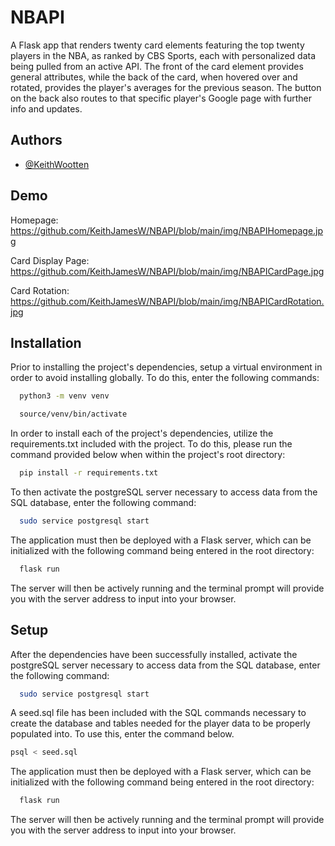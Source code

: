 
# NBAPI

A Flask app that renders twenty card elements featuring the top twenty players in the NBA, as ranked by CBS Sports, each with personalized data being pulled from an active API. The front of the card element provides general attributes, while the back of the card, when hovered over and rotated, provides the player's averages for the previous season. The button on the back also routes to that specific player's Google page with further info and updates.






## Authors

- [@KeithWootten](https://www.github.com/KeithJamesW)


## Demo


Homepage:
https://github.com/KeithJamesW/NBAPI/blob/main/img/NBAPIHomepage.jpg


Card Display Page:
https://github.com/KeithJamesW/NBAPI/blob/main/img/NBAPICardPage.jpg


Card Rotation:
https://github.com/KeithJamesW/NBAPI/blob/main/img/NBAPICardRotation.jpg
## Installation

Prior to installing the project's dependencies, setup a virtual environment in order to avoid installing globally. To do this, enter the following commands:

```bash
  python3 -m venv venv

  source/venv/bin/activate
```



In order to install each of the project's dependencies, utilize the requirements.txt included with the project. To do this, please run the command provided below when within the project's root directory:

```bash
  pip install -r requirements.txt
```
    

To then activate the postgreSQL server necessary to access data from the SQL database, enter the following command:

```bash
  sudo service postgresql start
```

The application must then be deployed with a Flask server, which can be initialized with the following command being entered in the root directory:


```bash
  flask run
```


The server will then be actively running and the terminal prompt will provide you with the server address to input into your browser.
## Setup

After the dependencies have been successfully installed, activate the postgreSQL server necessary to access data from the SQL database, enter the following command:

```bash
  sudo service postgresql start
```

A seed.sql file has been included with the SQL commands necessary to create the database and tables needed for the player data to be properly populated into. To use this, enter the command below.

```bash
psql < seed.sql
```

The application must then be deployed with a Flask server, which can be initialized with the following command being entered in the root directory:


```bash
  flask run
```


The server will then be actively running and the terminal prompt will provide you with the server address to input into your browser.